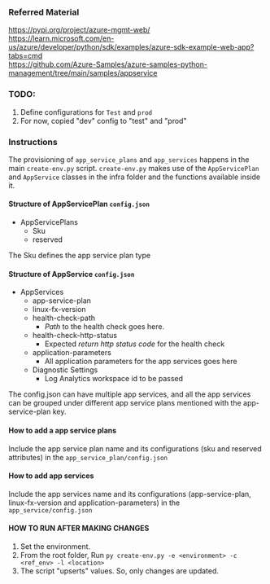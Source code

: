 ### Referred Material

https://pypi.org/project/azure-mgmt-web/  
https://learn.microsoft.com/en-us/azure/developer/python/sdk/examples/azure-sdk-example-web-app?tabs=cmd  
https://github.com/Azure-Samples/azure-samples-python-management/tree/main/samples/appservice 

### TODO:
1. Define configurations for `Test` and `prod`
2. For now, copied "dev" config to "test" and "prod"

### Instructions
The provisioning of `app_service_plans` and `app_services` happens in the main `create-env.py` script.
`create-env.py` makes use of the `AppServicePlan` and `AppService` classes in the infra folder and the functions available inside it.  

#### Structure of AppServicePlan `config.json`
- AppServicePlans
	- Sku
	- reserved

The Sku defines the app service plan type

#### Structure of AppService `config.json`

- AppServices
    - app-service-plan
    - linux-fx-version
    - health-check-path
      - _Path_ to the health check goes here.
    - health-check-http-status
      - Expected _return http status code_ for the health check
    - application-parameters
      - All application parameters for the app services goes here
    - Diagnostic Settings
      - Log Analytics workspace id to be passed

The config.json can have multiple app services, and all the app services can be grouped under different app service plans mentioned with the app-service-plan key. 

#### How to add a app service plans
Include the app service plan name and its configurations (sku and reserved attributes) in the `app_service_plan/config.json`

#### How to add app services
Include the app services name and its configurations (app-service-plan, linux-fx-version and application-parameters) in the `app_service/config.json`


#### HOW TO RUN AFTER MAKING CHANGES
1. Set the environment.
2. From the root folder, Run `py create-env.py -e <environment> -c <ref_env> -l <location>`
3. The script "upserts" values. So, only changes are updated.
